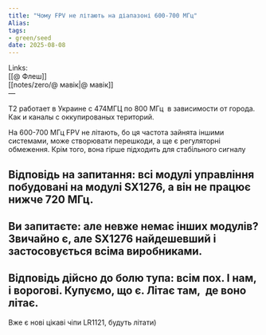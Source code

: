 ```yaml
---
title: "Чому FPV не літають на діапазоні 600-700 МГц"
Alias: 
tags:
- green/seed
date: 2025-08-08
---
```

Links:  
[[@ Флеш]]  
[[notes/zero/@ мавік|@ мавік]]  
—

  

Т2 работает в Украине с 474МГЦ по 800 МГц  в зависимости от города. Как и каналы с оккупированых територий.

  

На 600-700 МГц FPV не літають, бо ця частота зайнята іншими системами, може створювати перешкоди, а ще є регуляторні обмеження. Крім того, вона гірше підходить для стабільного сигналу

  

## Відповідь на запитання: всі модулі управління побудовані на модулі SX1276, а він не працює нижче 720 МГц.

  

## Ви запитаєте: але невже немає інших модулів? Звичайно є, але SX1276 найдешевший і застосовується всіма виробниками. 

  

## Відповідь дійсно до болю тупа: всім пох. І нам, і ворогові. Купуємо, що є. Літає там,  де воно літає.

  

Вже є нові цікаві чіпи LR1121, будуть літати)
